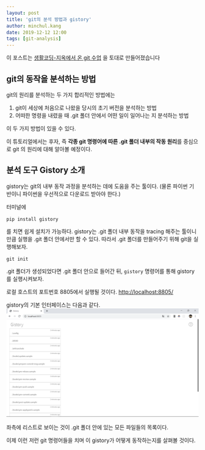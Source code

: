 ```yaml
---
layout: post
title: 'git의 분석 방법과 gistory'
author: minchul.kang
date: 2019-12-12 12:00
tags: [git-analysis]
---
```


이 포스트는 [생활코딩-지옥에서 온 git 수업]([https://www.youtube.com/watch?v=hFJZwOfme6w&list=PLuHgQVnccGMA8iwZwrGyNXCGy2LAAsTXk](https://www.youtube.com/watch?v=hFJZwOfme6w&list=PLuHgQVnccGMA8iwZwrGyNXCGy2LAAsTXk)) 을 토대로 만들어졌습니다

## git의 동작을 분석하는 방법

git의 원리를 분석하는 두 가지 합리적인 방법에는 
1. git이 세상에 처음으로 나왔을 당시의 초기 버전을 분석하는 방법
2. 어떠한 명령을 내렸을 때 .git 폴더 안에서 어떤 일이 일어나는 지 분석하는 방법

이 두 가지 방법이 있을 수 있다.

이 튜토리얼에서는 후자, 즉 **각종 git 명령어에 따른 .git 폴더 내부의 작동 원리**를 중심으로 git 의 원리에 대해 알아볼 예정이다.

## 분석 도구 Gistory 소개

gistory는 git의 내부 동작 과정을 분석하는 데에 도움을 주는 툴이다.
(물론 파이썬 기반이니 파이썬을 우선적으로 다운로드 받아야 한다.)

터미널에 
```
pip install gistory
```
를 치면 쉽게 설치가 가능하다.
gistory는 .git 폴더 내부 동작을 tracing 해주는 툴이니 만큼 
실행을 .git 폴더 안에서만 할 수 있다. 
따라서 .git 폴더를 만들어주기 위해 git을 실행해보자.

```
git init
```
.git 폴더가 생성되었다면 .git 폴더 안으로 들어간 뒤,
`gistory` 명령어를 통해 gistory를 실행시켜보자.

로컬 호스트의 포트번호 8805에서 실행될 것이다.
[http://localhost:8805/](http://localhost:8805/) 

gistory의 기본 인터페이스는 다음과 같다.
![gistory실행화면](/files/gs-0.png)

좌측에 리스트로 보이는 것이 .git 폴더 안에 있는 모든 파일들의 목록이다.

이제 이런 저런 git 명령어들을 치며 이 gistory가 어떻게 동작하는지를 살펴볼 것이다.
